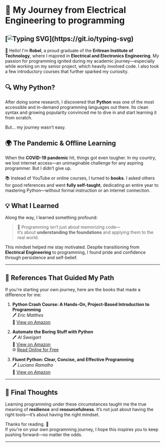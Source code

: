 # 🚀 My Journey from Electrical Engineering to programming

[![Typing SVG](https://readme-typing-svg.demolab.com?font=Fira+Code&pause=1000&width=430&lines=It+does+not+matter+how+slowly+you+go;,+as+long+as+you+do+not+stop;"+by+Confucius+")](https://git.io/typing-svg)
---

👋 Hello! I'm **Robel**, a proud graduate of the **Eritrean Institute of Technology**, where I majored in **Electrical and Electronics Engineering**. My passion for programming ignited during my academic journey—especially while working on my senior project, which heavily involved code. I also took a few introductory courses that further sparked my curiosity.

## 🔍 Why Python?

After doing some research, I discovered that **Python** was one of the most accessible and in-demand programming languages out there. Its clean syntax and growing popularity convinced me to dive in and start learning it from scratch.

But... my journey wasn’t easy.

## 🌍 The Pandemic & Offline Learning

When the **COVID-19 pandemic** hit, things got even tougher. In my country, we lost internet access—an unimaginable challenge for any aspiring programmer. But I didn’t give up.

📚 Instead of YouTube or online courses, I turned to **books**. I asked others for good references and went **fully self-taught**, dedicating an entire year to mastering Python—without formal instruction or an internet connection.

## 💡 What I Learned

Along the way, I learned something profound:

> 🧠 Programming isn’t just about memorizing code—  
> it’s about **understanding the foundations** and applying them to the real world.

This mindset helped me stay motivated. Despite transitioning from **Electrical Engineering** to programming, I found pride and confidence through persistence and self-belief.

---

## 📘 References That Guided My Path

If you're starting your own journey, here are the books that made a difference for me:

1. **Python Crash Course: A Hands-On, Project-Based Introduction to Programming**  
   🖊️ *Eric Matthes*  
   🔗 [View on Amazon](https://www.amazon.com/Python-Crash-Course-2nd-Edition/dp/1593279280)

2. **Automate the Boring Stuff with Python**  
   🖊️ *Al Sweigart*  
   🔗 [View on Amazon](https://www.amazon.com/Automate-Boring-Stuff-Python-Programming/dp/1593275994)  
   🌐 [Read Online for Free](https://automatetheboringstuff.com/)

3. **Fluent Python: Clear, Concise, and Effective Programming**  
   🖊️ *Luciano Ramalho*  
   🔗 [View on Amazon](https://www.amazon.com/Fluent-Python-Concise-Effective-Programming/dp/1491946008)

---

## 🎯 Final Thoughts

Learning programming under these circumstances taught me the true meaning of **resilience** and **resourcefulness**. It’s not just about having the right tools—it’s about having the right mindset.

Thanks for reading. 🌟  
If you're on your own programming journey, I hope this inspires you to keep pushing forward—no matter the odds.

---
